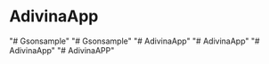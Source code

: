 # AdivinaApp 
"# Gsonsample" 
"# Gsonsample" 
"# AdivinaApp" 
"# AdivinaApp" 
"# AdivinaApp" 
"# AdivinaAPP" 
